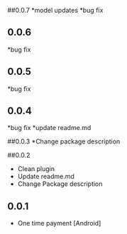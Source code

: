 ##0.0.7
 *model updates
 *bug fix
 
## 0.0.6
 *bug fix
## 0.0.5
 *bug fix
## 0.0.4
 *bug fix
 *update readme.md

##0.0.3
*Change package description

##0.0.2

* Clean plugin 
* Update readme.md
* Change Package description


## 0.0.1


* One time payment [Android]
 
